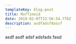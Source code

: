 ```yaml
---
templateKey: blog-post
title: Muffinoid
date: 2019-02-07T22:56:54.776Z
description: asdfadsfdassf
---
```

asdf asdf adsf adsfads fasd
